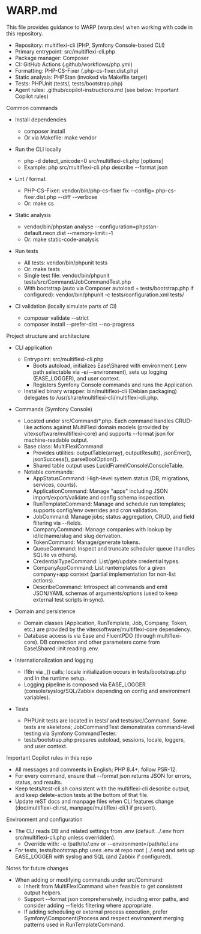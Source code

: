 # WARP.md

This file provides guidance to WARP (warp.dev) when working with code in this repository.

- Repository: multiflexi-cli (PHP, Symfony Console-based CLI)
- Primary entrypoint: src/multiflexi-cli.php
- Package manager: Composer
- CI: GitHub Actions (.github/workflows/php.yml)
- Formatting: PHP-CS-Fixer (.php-cs-fixer.dist.php)
- Static analysis: PHPStan (invoked via Makefile target)
- Tests: PHPUnit (tests/, tests/bootstrap.php)
- Agent rules: .github/copilot-instructions.md (see below: Important Copilot rules)

Common commands

- Install dependencies
  - composer install
  - Or via Makefile: make vendor

- Run the CLI locally
  - php -d detect_unicode=0 src/multiflexi-cli.php <command> [options]
  - Example: php src/multiflexi-cli.php describe --format json

- Lint / format
  - PHP-CS-Fixer: vendor/bin/php-cs-fixer fix --config=.php-cs-fixer.dist.php --diff --verbose
  - Or: make cs

- Static analysis
  - vendor/bin/phpstan analyse --configuration=phpstan-default.neon.dist --memory-limit=-1
  - Or: make static-code-analysis

- Run tests
  - All tests: vendor/bin/phpunit tests
  - Or: make tests
  - Single test file: vendor/bin/phpunit tests/src/Command/JobCommandTest.php
  - With bootstrap (auto via Composer autoload + tests/bootstrap.php if configured): vendor/bin/phpunit -c tests/configuration.xml tests/

- CI validation (locally simulate parts of CI)
  - composer validate --strict
  - composer install --prefer-dist --no-progress

Project structure and architecture

- CLI application
  - Entrypoint: src/multiflexi-cli.php
    - Boots autoload, initializes Ease\Shared with environment (.env path selectable via -e/--environment), sets up logging (EASE_LOGGER), and user context.
    - Registers Symfony Console commands and runs the Application.
  - Installed binary wrapper: bin/multiflexi-cli (Debian packaging) delegates to /usr/share/multiflexi-cli/multiflexi-cli.php.

- Commands (Symfony Console)
  - Located under src/Command/*.php. Each command handles CRUD-like actions against MultiFlexi domain models (provided by vitexsoftware/multiflexi-core) and supports --format json for machine-readable output.
  - Base class: MultiFlexiCommand
    - Provides utilities: outputTable(array), outputResult(), jsonError(), jsonSuccess(), parseBoolOption().
    - Shared table output uses LucidFrame\Console\ConsoleTable.
  - Notable commands:
    - AppStatusCommand: High-level system status (DB, migrations, services, counts).
    - ApplicationCommand: Manage "apps" including JSON import/export/validate and config schema inspection.
    - RunTemplateCommand: Manage and schedule run templates; supports config/env overrides and cron validation.
    - JobCommand: Manage jobs; status aggregation, CRUD, and field filtering via --fields.
    - CompanyCommand: Manage companies with lookup by id/ic/name/slug and slug derivation.
    - TokenCommand: Manage/generate tokens.
    - QueueCommand: Inspect and truncate scheduler queue (handles SQLite vs others).
    - CredentialTypeCommand: List/get/update credential types.
    - CompanyAppCommand: List runtemplates for a given company+app context (partial implementation for non-list actions).
    - DescribeCommand: Introspect all commands and emit JSON/YAML schemas of arguments/options (used to keep external test scripts in sync).

- Domain and persistence
  - Domain classes (Application, RunTemplate, Job, Company, Token, etc.) are provided by the vitexsoftware/multiflexi-core dependency.
  - Database access is via Ease and FluentPDO (through multiflexi-core). DB connection and other parameters come from Ease\Shared::init reading .env.

- Internationalization and logging
  - I18n via _() calls; locale initialization occurs in tests/bootstrap.php and in the runtime setup.
  - Logging pipeline is composed via EASE_LOGGER (console/syslog/SQL/Zabbix depending on config and environment variables).

- Tests
  - PHPUnit tests are located in tests/ and tests/src/Command. Some tests are skeletons; JobCommandTest demonstrates command-level testing via Symfony CommandTester.
  - tests/bootstrap.php prepares autoload, sessions, locale, loggers, and user context.

Important Copilot rules in this repo

- All messages and comments in English; PHP 8.4+; follow PSR-12.
- For every command, ensure that --format json returns JSON for errors, status, and results.
- Keep tests/test-cli.sh consistent with the multiflexi-cli describe output, and keep delete-action tests at the bottom of that file.
- Update reST docs and manpage files when CLI features change (doc/multiflexi-cli.rst, manpage/multiflexi-cli.1 if present).

Environment and configuration

- The CLI reads DB and related settings from .env (default ../.env from src/multiflexi-cli.php unless overridden).
  - Override with: -e /path/to/.env or --environment=/path/to/.env
- For tests, tests/bootstrap.php uses .env at repo root (../.env) and sets up EASE_LOGGER with syslog and SQL (and Zabbix if configured).

Notes for future changes

- When adding or modifying commands under src/Command:
  - Inherit from MultiFlexiCommand when feasible to get consistent output helpers.
  - Support --format json comprehensively, including error paths, and consider adding --fields filtering where appropriate.
  - If adding scheduling or external process execution, prefer Symfony\Component\Process and respect environment merging patterns used in RunTemplateCommand.


